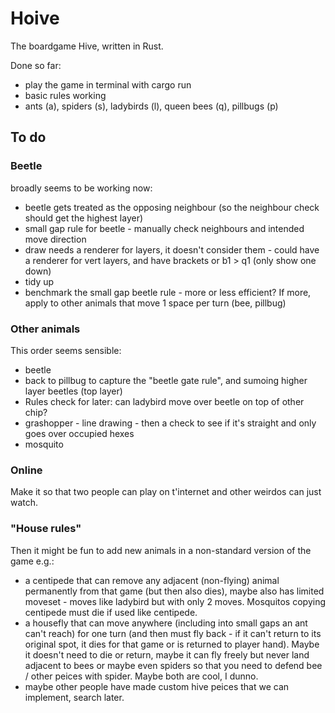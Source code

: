 # Hoive
The boardgame Hive, written in Rust.

Done so far:
* play the game in terminal with cargo run
* basic rules working
* ants (a), spiders (s), ladybirds (l), queen bees (q), pillbugs (p)

## To do

### Beetle

broadly seems to be working now:
* beetle gets treated as the opposing neighbour (so the neighbour check should get the highest layer)
* small gap rule for beetle - manually check neighbours and intended move direction
* draw needs a renderer for layers, it doesn't consider them - could have a renderer for vert layers, and have brackets or b1 > q1 (only show one down)
* tidy up
* benchmark the small gap beetle rule - more or less efficient? If more, apply to other animals that move 1 space per turn (bee, pillbug)

### Other animals
This order seems sensible: 

* beetle
* back to pillbug to capture the "beetle gate rule", and sumoing higher layer beetles (top layer)
* Rules check for later: can ladybird move over beetle on top of other chip?
* grashopper - line drawing - then a check to see if it's straight and only goes over occupied hexes
* mosquito

### Online
Make it so that two people can play on t'internet and other weirdos can just watch.

### "House rules"
Then it might be fun to add new animals in a non-standard version of the game e.g.:

* a centipede that can remove any adjacent (non-flying) animal permanently from that game (but then also dies), maybe also has limited moveset - moves like ladybird but with only 2 moves. Mosquitos copying centipede must die if used like centipede.
* a housefly that can move anywhere (including into small gaps an ant can't reach) for one turn (and then must fly back - if it can't return to its original spot, it dies for that game or is returned to player hand). Maybe it doesn't need to die or return, maybe it can fly freely but never land adjacent to bees or maybe even spiders so that you need to defend bee / other peices with spider. Maybe both are cool, I dunno.
* maybe other people have made custom hive peices that we can implement, search later.

